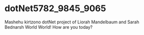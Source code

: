 # dotNet5782_9845_9065
Mashehu kirtzono
dotNet project of Liorah Mandelbaum and Sarah Bednarsh
World World! How are you today?
